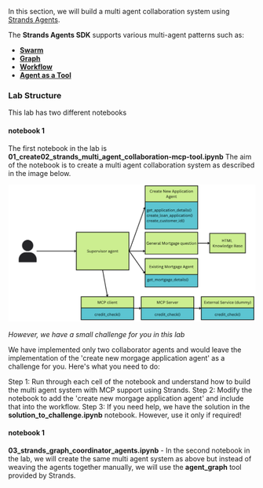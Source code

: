 In this section, we will build a multi agent collaboration system using [Strands Agents](https://strandsagents.com/latest/). 

The **Strands Agents SDK** supports various multi-agent patterns such as:

- [**Swarm**](https://strandsagents.com/latest/user-guide/concepts/multi-agent/swarm/)  
- [**Graph**](https://strandsagents.com/latest/user-guide/concepts/multi-agent/graph/)  
- [**Workflow**](https://strandsagents.com/latest/user-guide/concepts/multi-agent/workflow/)  
- [**Agent as a Tool**](https://strandsagents.com/latest/user-guide/concepts/multi-agent/agents-as-tools/)


### Lab Structure
This lab has two different notebooks
#### notebook 1 ####
 The first notebook in the lab is **01_create02_strands_multi_agent_collaboration-mcp-tool.ipynb** The aim of the  notebook is to create a multi agent collaboration system as described in the image below. 

<img src="/images/01_06_multi_agent_mcp.png" alt="Multi agent MCP" width="600"/>

*However, we have a small challenge for you in this lab*

We have implemented only two collaborator agents and would leave the implementation of the 'create new morgage application agent' as a challenge for you. Here's what you need to do:

Step 1: Run through each cell of the notebook and understand how to build the multi agent system with MCP support using Strands.
Step 2: Modify the notebook to add the 'create new morgage application agent' and include that into the workflow. 
Step 3: If you need help, we have the solution in the **solution_to_challenge.ipynb** notebook. However, use it only if required!

#### notebook 1 ####

**03_strands_graph_coordinator_agents.ipynb** - In the second notebook in the lab, we will create the same multi agent system as above but instead of weaving the agents together manually, we will use the **agent_graph** tool provided by Strands. 